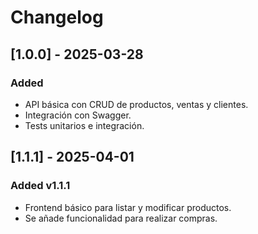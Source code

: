 # Changelog  

## [1.0.0] - 2025-03-28  

### Added  

- API básica con CRUD de productos, ventas y clientes.  
- Integración con Swagger.  
- Tests unitarios e integración.  

## [1.1.1] - 2025-04-01

### Added v1.1.1

- Frontend básico para listar y modificar productos.
- Se añade funcionalidad para realizar compras.
